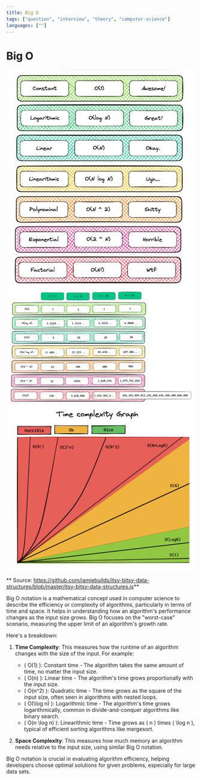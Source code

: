 ```yaml
---
title: Big O
tags: ["question", "interview", "theory", "computer-science"]
languages: [""]
---
```


# Big O

![Big O](https://raw.githubusercontent.com/AndersDeath/holy-theory/main/images/02-big-o.png)
![Big O 2](https://raw.githubusercontent.com/AndersDeath/holy-theory/main/images/02-big-o-2.png)
![Big O 3](https://raw.githubusercontent.com/AndersDeath/holy-theory/main/images/02-big-o-3.png)

** Source: https://github.com/jamiebuilds/itsy-bitsy-data-structures/blob/master/itsy-bitsy-data-structures.js**

Big O notation is a mathematical concept used in computer science to describe the efficiency or complexity of algorithms, particularly in terms of time and space. It helps in understanding how an algorithm's performance changes as the input size grows. Big O focuses on the "worst-case" scenario, measuring the upper limit of an algorithm's growth rate.

Here's a breakdown:

1. **Time Complexity**: This measures how the runtime of an algorithm changes with the size of the input. For example:
   - \( O(1) \): Constant time - The algorithm takes the same amount of time, no matter the input size.
   - \( O(n) \): Linear time - The algorithm's time grows proportionally with the input size.
   - \( O(n^2) \): Quadratic time - The time grows as the square of the input size, often seen in algorithms with nested loops.
   - \( O(\log n) \): Logarithmic time - The algorithm's time grows logarithmically, common in divide-and-conquer algorithms like binary search.
   - \( O(n \log n) \): Linearithmic time - Time grows as \( n \) times \( \log n \), typical of efficient sorting algorithms like mergesort.

2. **Space Complexity**: This measures how much memory an algorithm needs relative to the input size, using similar Big O notation.

Big O notation is crucial in evaluating algorithm efficiency, helping developers choose optimal solutions for given problems, especially for large data sets.